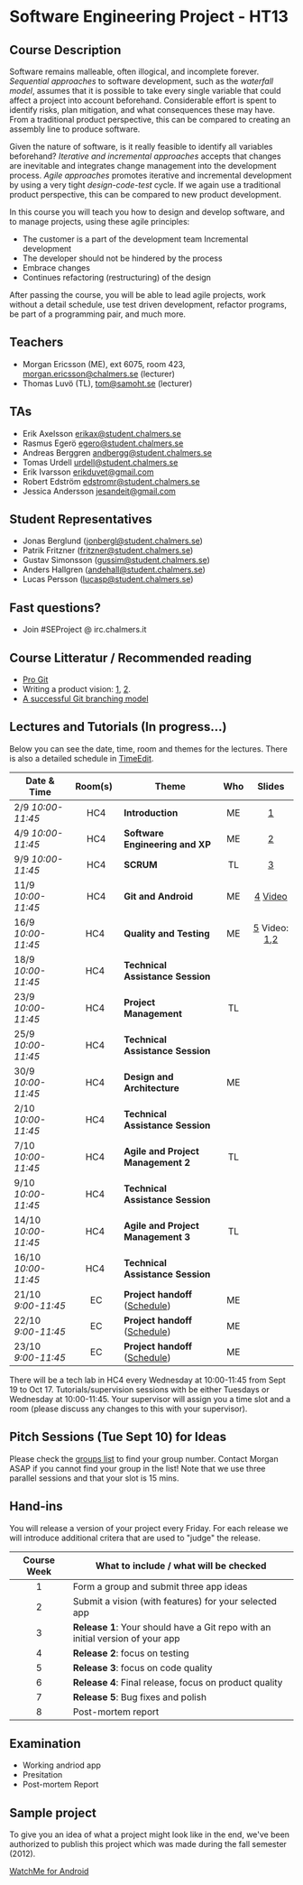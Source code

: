# Software Engineering Project - HT13

## Course Description
Software remains malleable, often illogical, and incomplete forever. *Sequential approaches* to software development, such as the *waterfall model*, assumes that it is possible to take every single variable that could affect a project into account beforehand. Considerable effort is spent to identify risks, plan mitigation, and what consequences these may have. From a traditional product perspective, this can be compared to creating an assembly line to produce software.

Given the nature of software, is it really feasible to identify all variables beforehand? *Iterative and incremental approaches* accepts that changes are inevitable and integrates change management into the development process. *Agile approaches* promotes iterative and incremental development by using a very tight *design-code-test* cycle. If we again use a traditional product perspective, this can be compared to new product development.

In this course you will teach you how to design and develop software, and to manage projects, using these agile principles:

- The customer is a part of the development team Incremental development 
- The developer should not be hindered by the process 
- Embrace changes 
- Continues refactoring (restructuring) of the design
 
After passing the course, you will be able to lead agile projects, work without a detail schedule, use test driven development, refactor programs, be part of a programming pair, and much more. 


## Teachers

- Morgan Ericsson (ME), ext 6075, room 423, morgan.ericsson@chalmers.se (lecturer)
- Thomas Luvö (TL), tom@samoht.se (lecturer)

## TAs
- Erik Axelsson erikax@student.chalmers.se
- Rasmus Egerö egero@student.chalmers.se
- Andreas Berggren andbergg@student.chalmers.se
- Tomas Urdell urdell@student.chalmers.se
- Erik Ivarsson erikduvet@gmail.com
- Robert Edström edstromr@student.chalmers.se
- Jessica Andersson jesandeit@gmail.com

## Student Representatives

- Jonas Berglund (jonbergl@student.chalmers.se)
- Patrik Fritzner (fritzner@student.chalmers.se)
- Gustav Simonsson (gussim@student.chalmers.se)
- Anders Hallgren (andehall@student.chalmers.se)
- Lucas Persson (lucasp@student.chalmers.se)

## Fast questions?
- Join #SEProject @ irc.chalmers.it


## Course Litteratur / Recommended reading

- [Pro Git][GITBOOK]
- Writing a product vision: [1][pv1], [2][pv2].
- [A successful Git branching model][gitbranch]

## Lectures and Tutorials (In progress…)

Below you can see the date, time, room and themes for the lectures. There is also a detailed schedule in [TimeEdit]. 

| Date & Time | Room(s) | Theme |Who | Slides |
|  ------	| :----:	| ------	| :------: |  :------: |
| 2/9 *10:00-11:45* | HC4 | **Introduction** | ME | [1][L1] |
| 4/9 *10:00-11:45* | HC4 | **Software Engineering and XP** | ME | [2][L2]|
| 9/9 *10:00-11:45* | HC4 | **SCRUM** | TL | [3][L3] |
| 11/9 *10:00-11:45* | HC4 | **Git and Android** | ME | [4][L4] [Video][V1] |
| 16/9 *10:00-11:45* | HC4 | **Quality and Testing** | ME | [5][L5] Video: [1][V2],[2][V3] |
| 18/9 *10:00-11:45* | HC4 | **Technical Assistance Session** |||
| 23/9 *10:00-11:45* | HC4 | **Project Management** | TL | |
| 25/9 *10:00-11:45* | HC4 | **Technical Assistance Session** |||
| 30/9 *10:00-11:45* | HC4 | **Design and Architecture** | ME | |
| 2/10 *10:00-11:45* | HC4 | **Technical Assistance Session** |||
| 7/10 *10:00-11:45* | HC4 | **Agile and Project Management 2** | TL | |
| 9/10 *10:00-11:45* | HC4 | **Technical Assistance Session** |||
| 14/10 *10:00-11:45* | HC4 | **Agile and Project Management 3** | TL | |
| 16/10 *10:00-11:45* | HC4 | **Technical Assistance Session** |||
| 21/10 *9:00-11:45* | EC | **Project handoff** ([Schedule][psched]) | ME | |
| 22/10 *9:00-11:45* | EC | **Project handoff** ([Schedule][psched]) | ME | |
| 23/10 *9:00-11:45* | EC | **Project handoff** ([Schedule][psched]) | ME | |

There will be a tech lab in HC4 every Wednesday at 10:00-11:45 from Sept 19 to Oct 17. Tutorials/supervision sessions with be either Tuesdays or Wednesday at 10:00-11:45. Your supervisor will assign you a time slot and a room (please discuss any changes to this with your supervisor).
 
[timeedit]: https://web.timeedit.se/chalmers_se/db1/public/r.html?base=c2lkPTMmcD0yMDEzMDYxNy54JTJDMjAxNDAxMjQueCZvYmplY3RzPTIwMTA2Mi4xODImb3g9MCZ0eXBlcz0wJmZlPTAmaD1mJmgyPWY_
[GITBOOK]: http://git-scm.com/book
[pv1]: http://www.scrumalliance.org/community/articles/2009/january/the-product-vision
[pv2]: http://www.joelonsoftware.com/articles/JimHighsmithonProductVisi.html
[gitbranch]: http://nvie.com/posts/a-successful-git-branching-model/

[L1]: https://github.com/morganericsson/DAT255/blob/master/slides/l1.pdf?raw=true
[L2]: https://github.com/morganericsson/DAT255/blob/master/slides/l2.pdf?raw=true
[L3]: https://github.com/morganericsson/DAT255/blob/master/slides/l3.pdf?raw=true
[L4]: https://github.com/morganericsson/DAT255/blob/master/slides/l4.pdf?raw=true
[L5]: https://github.com/morganericsson/DAT255/blob/master/slides/l5.pdf?raw=true

[V1]: https://s3-eu-west-1.amazonaws.com/course-mats/EDA397/eda397_2_2.mp4
[V2]: https://s3-eu-west-1.amazonaws.com/course-mats/DAT255/ut1.mp4
[V3]: https://s3-eu-west-1.amazonaws.com/course-mats/DAT255/ut2.mp4

[psched]: https://github.com/morganericsson/DAT255/blob/master/schedule_handoff.md

## Pitch Sessions (Tue Sept 10) for Ideas

Please check the [groups list][gl] to find your group number. Contact Morgan ASAP if you cannot find your group in the list! Note that we use three parallel sessions and that your slot is 15 mins. 

[gl]: https://github.com/morganericsson/DAT255/blob/master/groups.md


## Hand-ins

You will release a version of your project every Friday. For each release we will introduce additional critera that are used to "judge" the release.

| Course Week | What to include / what will be checked |
| :---------: | -------------------------------------- |
| 1 | Form a group and submit three app ideas |
| 2 | Submit a vision (with features) for your selected app | 
| 3 | **Release 1**: Your should have a Git repo with an initial version of your app |
| 4 | **Release 2**: focus on testing |
| 5 | **Release 3**: focus on code quality |
| 6 | **Release 4**: Final release, focus on product quality |
| 7 | **Release 5**: Bug fixes and polish |
| 8 | Post-mortem report |

## Examination
- Working andriod app
- Presitation
- Post-mortem Report


## Sample project
To give you an idea of what a project might look like in the end, we've been authorized to publish this project which was made during the fall semester (2012).

[WatchMe for Android][WTCHME]

[WTCHME]: http://github.com/johanbrook/watchme
